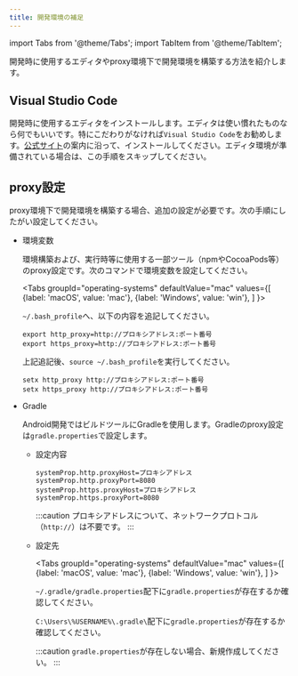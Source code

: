 ```yaml
---
title: 開発環境の補足
---
```


import Tabs from '@theme/Tabs';
import TabItem from '@theme/TabItem';

開発時に使用するエディタやproxy環境下で開発環境を構築する方法を紹介します。

## Visual Studio Code

  開発時に使用するエディタをインストールします。エディタは使い慣れたものなら何でもいいです。特にこだわりがなければ`Visual Studio Code`をお勧めします。[公式サイト](https://azure.microsoft.com/ja-jp/products/visual-studio-code/)の案内に沿って、インストールしてください。エディタ環境が準備されている場合は、この手順をスキップしてください。

## proxy設定

proxy環境下で開発環境を構築する場合、追加の設定が必要です。次の手順にしたがい設定してください。

- 環境変数

  環境構築および、実行時等に使用する一部ツール（npmやCocoaPods等）のproxy設定です。次のコマンドで環境変数を設定してください。

  <!-- textlint-disable ja-technical-writing/sentence-length,ja-technical-writing/max-comma,ja-spacing/ja-no-space-around-parentheses,jtf-style/3.3.かっこ類と隣接する文字の間のスペースの有無,ja-technical-writing/ja-no-mixed-period,ja-technical-writing/no-unmatched-pair -->

  <Tabs
    groupId="operating-systems"
    defaultValue="mac"
    values={[
      {label: 'macOS', value: 'mac'},
      {label: 'Windows', value: 'win'},
    ]
  }>

  <!-- textlint-enable ja-technical-writing/sentence-length,ja-technical-writing/max-comma,ja-spacing/ja-no-space-around-parentheses,jtf-style/3.3.かっこ類と隣接する文字の間のスペースの有無,ja-technical-writing/ja-no-mixed-period,ja-technical-writing/no-unmatched-pair -->

  <TabItem value="mac">

  `~/.bash_profile`へ、以下の内容を追記してください。

  ```console
  export http_proxy=http://プロキシアドレス:ポート番号
  export https_proxy=http://プロキシアドレス:ポート番号
  ```

  上記追記後、`source ~/.bash_profile`を実行してください。
  </TabItem>
  <TabItem value="win">

  ```console
  setx http_proxy http://プロキシアドレス:ポート番号
  setx https_proxy http://プロキシアドレス:ポート番号
  ```

  </TabItem>
  </Tabs>

- Gradle

  Android開発ではビルドツールにGradleを使用します。Gradleのproxy設定は`gradle.properties`で設定します。

  - 設定内容

    ```console
    systemProp.http.proxyHost=プロキシアドレス
    systemProp.http.proxyPort=8080
    systemProp.https.proxyHost=プロキシアドレス
    systemProp.https.proxyPort=8080
    ```

    :::caution
    プロキシアドレスについて、ネットワークプロトコル（`http://`）は不要です。
    :::

  - 設定先

    <!-- textlint-disable ja-technical-writing/sentence-length,ja-technical-writing/max-comma,ja-spacing/ja-no-space-around-parentheses,jtf-style/3.3.かっこ類と隣接する文字の間のスペースの有無,ja-technical-writing/ja-no-mixed-period,ja-technical-writing/no-unmatched-pair -->

      <Tabs
        groupId="operating-systems"
        defaultValue="mac"
        values={[
          {label: 'macOS', value: 'mac'},
          {label: 'Windows', value: 'win'},
        ]
      }>

    <!-- textlint-enable ja-technical-writing/sentence-length,ja-technical-writing/max-comma,ja-spacing/ja-no-space-around-parentheses,jtf-style/3.3.かっこ類と隣接する文字の間のスペースの有無,ja-technical-writing/ja-no-mixed-period,ja-technical-writing/no-unmatched-pair -->

      <TabItem value="mac">

      `~/.gradle/gradle.properties`配下に`gradle.properties`が存在するか確認してください。
      </TabItem>
      <TabItem value="win">

      `C:\Users\%USERNAME%\.gradle\`配下に`gradle.properties`が存在するか確認してください。
      </TabItem>
      </Tabs>

    :::caution
    `gradle.properties`が存在しない場合、新規作成してください。
    :::
